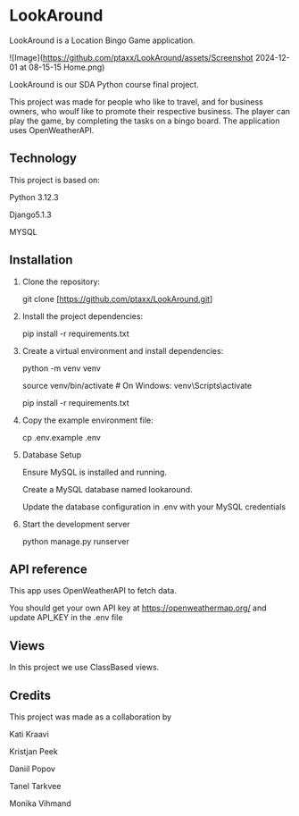 # LookAround

LookAround is a Location Bingo Game application.

![Image](https://github.com/ptaxx/LookAround/assets/Screenshot 2024-12-01 at 08-15-15 Home.png)

LookAround is our SDA Python course final project. 

This project was made for people who like to travel, and for business owners, who woulf like to promote their respective business. The player can play the game, by completing the tasks on a bingo board. The application uses OpenWeatherAPI.

## Technology

This project is based on:

Python 3.12.3

Django5.1.3

MYSQL

## Installation

1. Clone the repository:

   git clone [https://github.com/ptaxx/LookAround.git]
   
2. Install the project dependencies:

   pip install -r requirements.txt

3. Create a virtual environment and install dependencies:

   python -m venv venv


   source venv/bin/activate   # On Windows: venv\Scripts\activate


   pip install -r requirements.txt

4. Copy the example environment file:

   cp .env.example .env

5. Database Setup

   Ensure MySQL is installed and running.

   Create a MySQL database named lookaround.

   Update the database configuration in .env with your MySQL credentials

6. Start the development server

   python manage.py runserver

## API reference

This app uses OpenWeatherAPI to fetch data.

You should get your own API key at https://openweathermap.org/ and update API_KEY in the .env file

## Views

In this project we use ClassBased views.

## Credits

This project was made as a collaboration by

Kati Kraavi

Kristjan Peek

Daniil Popov

Tanel Tarkvee

Monika Vihmand
